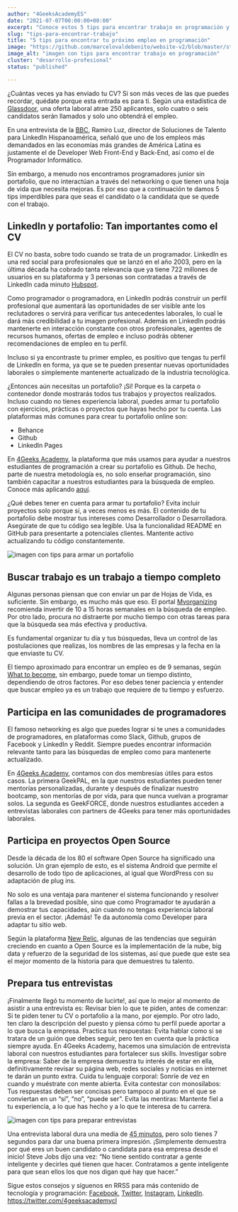 ```yaml
---
author: "4GeeksAcademyES"
date: "2021-07-07T00:00:00+00:00"
excerpt: "Conoce estos 5 tips para encontrar trabajo en programación y aterriza el trabajo que buscas"
slug: "tips-para-encontrar-trabajo"
title: "5 tips para encontrar tu próximo empleo en programación"
image: "https://github.com/marcelovaldebenito/website-v2/blob/master/static/images/blog/tptpe_1.jpg?raw=true"
image_alt: "imagen con tips para encontrar trabajo en programación"
cluster: "desarrollo-profesional"
status: "published"

---
```


¿Cuántas veces ya has enviado tu CV? Si son más veces de las que puedes recordar, quédate porque esta entrada es para ti. Según una estadística de [Glassdoor](https://zety.com/blog/hr-statistics), una oferta laboral atrae 250 aplicantes, solo cuatro o seis candidatos serán llamados y solo uno obtendrá el empleo.

En una entrevista de la [BBC](https://www.bbc.com/mundo/noticias-56247281), Ramiro Luz, director de Soluciones de Talento para LinkedIn Hispanoamérica, señaló que uno de los empleos más demandados en las economías más grandes de América Latina es justamente el de Developer Web Front-End y Back-End, así como el de Programador Informático.

Sin embargo, a menudo nos encontramos programadores junior sin portafolio, que no interactúan a través del networking o que tienen una hoja de vida que necesita mejoras. Es por eso que a continuación te damos 5 tips imperdibles para que seas el candidato o la candidata que se quede con el trabajo.

## LinkedIn y portafolio: Tan importantes como el CV

El CV no basta, sobre todo cuando se trata de un programador. LinkedIn es una red social para profesionales que se lanzó en el año 2003, pero en la última década ha cobrado tanta relevancia que ya tiene 722 millones de usuarios en su plataforma y 3 personas son contratadas a través de LinkedIn cada minuto [Hubspot](https://blog.hootsuite.com/linkedin-statistics-business/).

Como programador o programadora, en LinkedIn podrás construir un perfil profesional que aumentará las oportunidades de ser visible ante los reclutadores o servirá para verificar tus antecedentes laborales, lo cual le dará más credibilidad a tu imagen profesional. Además en LinkedIn podrás mantenerte en interacción constante con otros profesionales, agentes de recursos humanos, ofertas de empleo e incluso podrás obtener recomendaciones de empleo en tu perfil.

Incluso si ya encontraste tu primer empleo, es positivo que tengas tu perfil de LinkedIn en forma, ya que se te pueden presentar nuevas oportunidades laborales o simplemente mantenerte actualizado de la industria tecnológica.

¿Entonces aún necesitas un portafolio? ¡Sí! Porque es la carpeta o contenedor donde mostrarás todos tus trabajos y proyectos realizados. Incluso cuando no tienes experiencia laboral, puedes armar tu portafolio con ejercicios, prácticas o proyectos que hayas hecho por tu cuenta. Las plataformas más comunes para crear tu portafolio online son:
- Behance
- Github
- LinkedIn Pages

En [4Geeks Academy](/es/inicio), la plataforma que más usamos para ayudar a nuestros estudiantes de programación a crear su portafolio es Github. De hecho, parte de nuestra metodología es, no solo enseñar programación, sino también capacitar a nuestros estudiantes para la búsqueda de empleo. Conoce más aplicando [aquí](/es/aplica).

¿Qué debes tener en cuenta para armar tu portafolio?
Evita incluir proyectos solo porque sí, a veces menos es más.
El contenido de tu portafolio debe mostrar tus intereses como Desarrollador o Desarrolladora.
Asegúrate de que tu código sea legible.
Usa la funcionalidad README en GitHub para presentarte a potenciales clientes.
Mantente activo actualizando tu código constantemente.

![imagen con tips para armar un portafolio](https://github.com/marcelovaldebenito/website-v2/blob/master/static/images/blog/tptpe_2.jpg?raw=true)

## Buscar trabajo es un trabajo a tiempo completo

Algunas personas piensan que con enviar un par de Hojas de Vida, es suficiente. Sin embargo, es mucho más que eso. El portal [Mvorganizing](https://www.mvorganizing.org/how-many-hours-a-day-should-you-spend-looking-for-a-job-2/) recomienda invertir de 10 a 15 horas semanales en la búsqueda de empleo. Por otro lado, procura no distraerte por mucho tiempo con otras tareas para que la búsqueda sea más efectiva y productiva.

Es fundamental organizar tu día y tus búsquedas, lleva un control de las postulaciones que realizas, los nombres de las empresas y la fecha en la que enviaste tu CV. 

El tiempo aproximado para encontrar un empleo es de 9 semanas, según [What to become](https://whattobecome.com/blog/job-searching-statistics/#:~:text=The%20average%20time%20an%20individual,three%20months%20of%20active%20searching.), sin embargo, puede tomar un tiempo distinto, dependiendo de otros factores. Por eso debes tener paciencia y entender que buscar empleo ya es un trabajo que requiere de tu tiempo y esfuerzo.

## Participa en las comunidades de programadores

El famoso networking es algo que puedes lograr si te unes a comunidades de programadores, en plataformas como Slack, Github, grupos de Facebook y LinkedIn y Reddit. Siempre puedes encontrar información relevante tanto para las búsquedas de empleo como para mantenerte actualizado.

En [4Geeks Academy](/es/inicio), contamos con dos membresías útiles para estos casos. La primera GeekPAL, en la que nuestros estudiantes pueden tener mentorías personalizadas, durante y después de finalizar nuestro bootcamp, son mentorías de por vida, para que nunca vuelvan a programar solos. La segunda es GeekFORCE, donde nuestros estudiantes acceden a entrevistas laborales con partners de 4Geeks para tener más oportunidades laborales.

## Participa en proyectos Open Source

Desde la década de los 80 el software Open Source ha significado una solución. Un gran ejemplo de esto, es el sistema Android que permite el desarrollo de todo tipo de aplicaciones, al igual que WordPress con su adaptación de plug ins.

No solo es una ventaja para mantener el sistema funcionando y resolver fallas a la brevedad posible, sino que como Programador te ayudarán a demostrar tus capacidades, aún cuando no tengas experiencia laboral previa en el sector. ¡Además! Te da autonomía como Developer para adaptar tu sitio web.

Según la plataforma [New Relic](https://newrelic.com/blog/best-practices/keeping-up-with-open-source-trends), algunas de las tendencias que seguirán creciendo en cuanto a Open Source es la implementación de la nube, big data y refuerzo de la seguridad de los sistemas, así que puede que este sea el mejor momento de la historia para que demuestres tu talento.

## Prepara tus entrevistas

¡Finalmente llegó tu momento de lucirte!, así que lo mejor al momento de asistir a una entrevista es:
Revisar bien lo que te piden, antes de comenzar: Si te piden tener tu CV o portafolio a la mano, por ejemplo. Por otro lado, ten claro la descripción del puesto y piensa cómo tu perfil puede aportar a lo que busca la empresa.
Practica tus respuestas: Evita hablar como si se tratara de un guión que debes seguir, pero ten en cuenta que la práctica siempre ayuda. En 4Geeks Academy, hacemos una simulación de entrevista laboral con nuestros estudiantes para fortalecer sus skills.
Investigar sobre la empresa: Saber de la empresa demuestra tu interés de estar en ella, definitivamente revisar su página web, redes sociales y noticias en internet te darán un punto extra.
Cuida tu lenguaje corporal: Sonríe de vez en cuando y muéstrate con mente abierta.
Evita contestar con monosílabos: Tus respuestas deben ser concisas pero tampoco al punto en el que se conviertan en un “sí”, “no”, “puede ser”.
Evita las mentiras: Mantente fiel a tu experiencia, a lo que has hecho y a lo que te interesa de tu carrera.

![imagen con tips para preparar entrevistas](https://github.com/marcelovaldebenito/website-v2/blob/master/static/images/blog/tptpe_3.jpg?raw=true)

Una entrevista laboral dura una media de [45 minutos](https://www.reedglobal.com/blog/2017/07/how-long-should-an-interview-last), pero solo tienes 7 segundos para dar una buena primera impresión. ¡Simplemente demuestra por qué eres un buen candidato o candidata para esa empresa desde el inicio! Steve Jobs dijo una vez: “No tiene sentido contratar a gente inteligente y decirles qué tienen que hacer. Contratamos a gente inteligente para que sean ellos los que nos digan qué hay que hacer.”

Sigue estos consejos y síguenos en RRSS para más contenido de tecnología y programación: [Facebook](https://www.facebook.com/4GeeksAcademyCL), [Twitter](https://twitter.com/4geeksacademycl), [Instagram](https://www.instagram.com/4geeksacademycl/), [LinkedIn](https://www.linkedin.com/school/4geeks-academy-latam/).
https://twitter.com/4geeksacademycl

